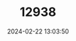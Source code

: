 ---
title: "12938"
category: "Lyroderma lyra"
draft: false
date: 2024-02-22 13:03:50
languages:
  English: ["Greater False Vampire Bat", "Indian False Vampire Bat", "Greater False Vampire"]
---